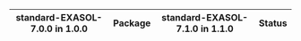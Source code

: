 | standard-EXASOL-7.0.0 in 1.0.0   | Package   | standard-EXASOL-7.1.0 in 1.1.0   | Status   |
|-------------|-----------|-------------|----------|
